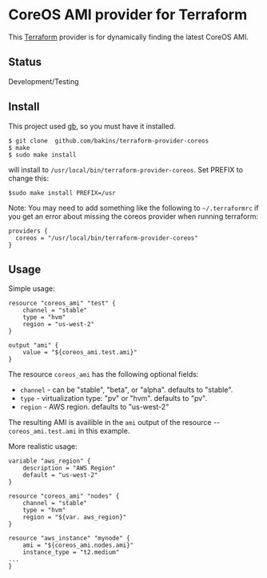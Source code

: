 # CoreOS AMI provider for Terraform

This [Terraform](http://terraform.io) provider is for dynamically finding the latest CoreOS AMI.

## Status

Development/Testing

## Install

This project used [gb](http://getgb.io), so you must have it
installed.

```shell
$ git clone  github.com/bakins/terraform-provider-coreos
$ make
$ sudo make install
```

will install to `/usr/local/bin/terraform-provider-coreos`. Set PREFIX
to change this:

```shell
$sudo make install PREFIX=/usr
```


Note: You may need to add something like the following to `~/.terraformrc` if you get an error about missing the coreos provider when running terraform:

```
providers {
  coreos = "/usr/local/bin/terraform-provider-coreos"
}
```

## Usage

Simple usage:

```
resource "coreos_ami" "test" {
    channel = "stable"
    type = "hvm"
    region = "us-west-2"
}

output "ami" {
    value = "${coreos_ami.test.ami}"
}
```

The resource `coreos_ami` has the following optional fields:

- `channel` - can be "stable", "beta", or "alpha". defaults to "stable".
- `type` - virtualization type: "pv" or "hvm". defaults to "pv".
- `region` - AWS region. defaults to "us-west-2"

The resulting AMI is availible in the `ami` output of the resource -- `coreos_ami.test.ami` in this example.

More realistic usage:

```
variable "aws_region" {
    description = "AWS Region"
    default = "us-west-2"
}

resource "coreos_ami" "nodes" {
    channel = "stable"
    type = "hvm"
    region = "${var. aws_region}"
}

resource "aws_instance" "mynode" {
    ami = "${coreos_ami.nodes.ami}"
    instance_type = "t2.medium"
...
}
```

